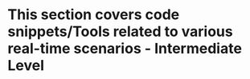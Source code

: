 # This section covers code snippets/Tools related to various real-time scenarios - Intermediate Level
